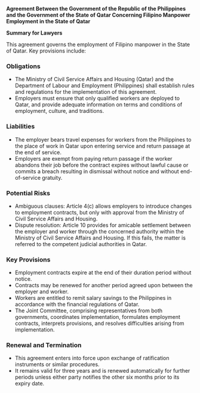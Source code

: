 **Agreement Between the Government of the Republic of the Philippines and the Government of the State of Qatar Concerning Filipino Manpower Employment in the State of Qatar**

**Summary for Lawyers**

This agreement governs the employment of Filipino manpower in the State of Qatar. Key provisions include:

### Obligations

*   The Ministry of Civil Service Affairs and Housing (Qatar) and the Department of Labour and Employment (Philippines) shall establish rules and regulations for the implementation of this agreement.
*   Employers must ensure that only qualified workers are deployed to Qatar, and provide adequate information on terms and conditions of employment, culture, and traditions.

### Liabilities

*   The employer bears travel expenses for workers from the Philippines to the place of work in Qatar upon entering service and return passage at the end of service.
*   Employers are exempt from paying return passage if the worker abandons their job before the contract expires without lawful cause or commits a breach resulting in dismissal without notice and without end-of-service gratuity.

### Potential Risks

*   Ambiguous clauses: Article 4(c) allows employers to introduce changes to employment contracts, but only with approval from the Ministry of Civil Service Affairs and Housing.
*   Dispute resolution: Article 10 provides for amicable settlement between the employer and worker through the concerned authority within the Ministry of Civil Service Affairs and Housing. If this fails, the matter is referred to the competent judicial authorities in Qatar.

### Key Provisions

*   Employment contracts expire at the end of their duration period without notice.
*   Contracts may be renewed for another period agreed upon between the employer and worker.
*   Workers are entitled to remit salary savings to the Philippines in accordance with the financial regulations of Qatar.
*   The Joint Committee, comprising representatives from both governments, coordinates implementation, formulates employment contracts, interprets provisions, and resolves difficulties arising from implementation.

### Renewal and Termination

*   This agreement enters into force upon exchange of ratification instruments or similar procedures.
*   It remains valid for three years and is renewed automatically for further periods unless either party notifies the other six months prior to its expiry date.